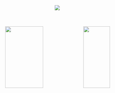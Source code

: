 

<div id="top"></div>

<div align="center">
    <a href="https://git.io/typing-svg"><img src="https://readme-typing-svg.demolab.com/?font=Roboto+Slab&color=%D8BFD8CE&size=30&center=true&vCenter=true&width=500&lines=Olá,+Eu+sou+Karine+Viana...;Seja+bem-vindo+ao+meu+perfil!"></a>
</div>
<br><br><br>

<div align="center">

<img width="49%" height="195px" src=" ![Anurag's Github stats] https://github-readme-stats.vercel.app/api?username=KVIANA83&show_icons=true&theme=transparent)" >


<img width="41%" height="195px" src=" ![Anurag's GitHub stats] https://github-readme-stats.vercel.app/api/top-langs/?username=KVIANA83&layout=compact&theme=transparent)" >

</div>
